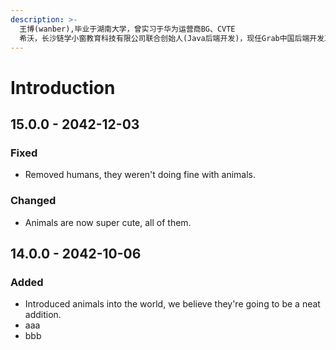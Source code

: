 ```yaml
---
description: >-
  王博(wanber),毕业于湖南大学，曾实习于华为运营商BG、CVTE
  希沃，长沙链学小窗教育科技有限公司联合创始人(Java后端开发)，现任Grab中国后端开发工程师（Go后端开发）。
---
```


# Introduction

## 15.0.0 - 2042-12-03

### Fixed

* Removed humans, they weren't doing fine with animals.

### Changed

* Animals are now super cute, all of them.

## 14.0.0 - 2042-10-06

### Added

* Introduced animals into the world, we believe they're going to be a neat addition.
* aaa
* bbb



